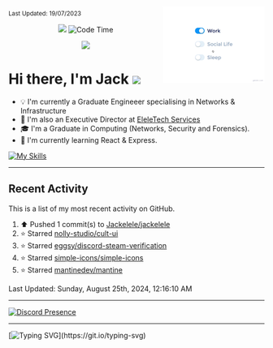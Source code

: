 <sub>Last Updated: 19/07/2023</sub>
<img src="./assets/life_balance.gif" alt="side Image" align="right" width="200" height="auto" />
<p align='center'><img src="https://hits.seeyoufarm.com/api/count/incr/badge.svg?url=https%3A%2F%2Fgithub.com%2FJackelele&count_bg=%2379C83D&title_bg=%23555555&icon=wistia.svg&icon_color=%23E7E7E7&title=hits&edge_flat=false"/> <img href="https://" alt="Code Time" src="https://img.shields.io/endpoint?style=flat&url=https%3A%2F%2Fapi.codetime.dev%2Fshield%3Fid%3D19044%26project%3D%26in%3D0">
</p>

<div align="center">
  <img src="https://readme-typing-svg.herokuapp.com?center=true&lines=I+am+Jackelele;Welcome+to+my+profile!">
</div>



<h1>Hi there, I'm Jack <img src="https://emojis.slackmojis.com/emojis/images/1579216111/7550/pikachu_wave.gif?1579216111" width="30"/></h1>

- 💡 I'm currently a Graduate Engineeer specialising in Networks & Infrastructure
- 📡 I'm also an Executive Director at [EleleTech Services](https://elele.tech)
- 🎓 I'm a Graduate in Computing (Networks, Security and Forensics).
- 🌱 I'm currently learning React & Express.


[![My Skills](https://skillicons.dev/icons?i=css,html,js,php,react)](https://elele.team)

<hr>

## Recent Activity

This is a list of my most recent activity on GitHub.

<!--RECENT_ACTIVITY:start-->
1. ⬆️ Pushed 1 commit(s) to [Jackelele/jackelele](https://github.com/Jackelele/jackelele)<br>
2. ⭐ Starred [nolly-studio/cult-ui](https://github.com/nolly-studio/cult-ui)<br>
3. ⭐ Starred [eggsy/discord-steam-verification](https://github.com/eggsy/discord-steam-verification)<br>
4. ⭐ Starred [simple-icons/simple-icons](https://github.com/simple-icons/simple-icons)<br>
5. ⭐ Starred [mantinedev/mantine](https://github.com/mantinedev/mantine)<br>
<!--RECENT_ACTIVITY:end-->

<!--RECENT_ACTIVITY:last_update-->
Last Updated: Sunday, August 25th, 2024, 12:16:10 AM
<!--RECENT_ACTIVITY:last_update_end-->

<hr>

[![Discord Presence](https://lanyard-profile-readme.vercel.app/api/377175513372033024)](https://discord.com/users/377175513372033024)

<hr>

[![Typing SVG](https://readme-typing-svg.demolab.com?font=Fira+Code&pause=1000&width=435&lines=Thank+you+for+visiting!)](https://git.io/typing-svg)

